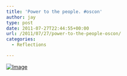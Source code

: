 ```yaml
---
title: 'Power to the people. #oscon'
author: jay
type: post
date: 2011-07-27T22:44:55+00:00
url: /2011/07/27/power-to-the-people-oscon/
categories:
  - Reflections

---
```

[![Image][1]][2]

 [1]: http://sysadminrambles.files.wordpress.com/2011/07/image-scaled10001.jpg?w=224
 [2]: http://sysadminrambles.files.wordpress.com/2011/07/image-scaled10001.jpg